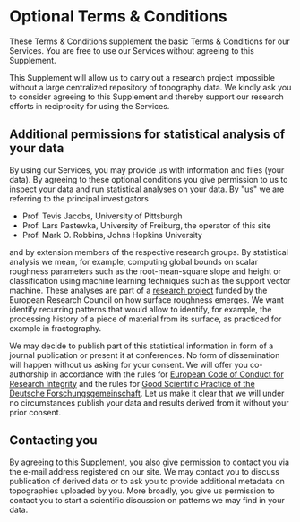 # Optional Terms & Conditions

These Terms & Conditions supplement the basic Terms & Conditions for our Services. You are free to use our Services without agreeing to this Supplement.

This Supplement will allow us to carry out a research project impossible without a large centralized repository of topography data. We kindly ask you to consider agreeing to this Supplement and thereby support our research efforts in reciprocity for using the Services.

## Additional permissions for statistical analysis of your data

By using our Services, you may provide us with information and files (your data). By agreeing to these optional conditions you give permission to us to inspect your data and run statistical analyses on your data. By "us" we are referring to the principal investigators

* Prof. Tevis Jacobs, University of Pittsburgh
* Prof. Lars Pastewka, University of Freiburg, the operator of this site
* Prof. Mark O. Robbins, Johns Hopkins University

and by extension members of the respective research groups. By statistical analysis we mean, for example, computing global bounds on scalar roughness parameters such as the root-mean-square slope and height or classification using machine learning techniques such as the support vector machine. These analyses are part of a [research project](https://cordis.europa.eu/project/rcn/212185/factsheet/en) funded by the European Research Council on how surface roughness emerges. We want identify recurring patterns that would allow to identify, for example, the processing history of a piece of material from its surface, as practiced for example in fractography.

We may decide to publish part of this statistical information in form of a journal publication or present it at conferences. No form of dissemination will happen without us asking for your consent. We will offer you co-authorship in accordance with the rules for [European Code of Conduct for Research Integrity](http://www.allea.org/wp-content/uploads/2017/03/ALLEA-European-Code-of-Conduct-for-Research-Integrity-2017-1.pdf) and the rules for [Good Scientific Practice of the Deutsche Forschungsgemeinschaft](http://doi.org/10.1002/9783527679188.oth1). Let us make it clear that we will under no circumstances publish your data and results derived from it without your prior consent.

## Contacting you

By agreeing to this Supplement, you also give permission to contact you via the e-mail address registered on our site. We may contact you to discuss publication of derived data or to ask you to provide additional metadata on topographies uploaded by you. More broadly, you give us permission to contact you to start a scientific discussion on patterns we may find in your data.
